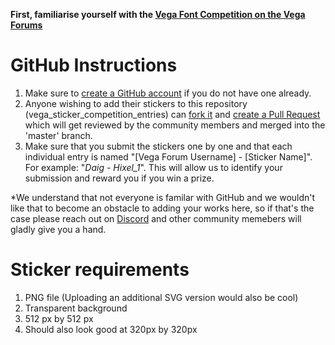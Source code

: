 **First, familiarise yourself with the [Vega Font Competition on the Vega Forums](https://community.vega.xyz/t/the-vega-sticker-competition-16th-nov-8th-dec/3824)**

# GitHub Instructions
1. Make sure to [create a GitHub account](https://github.com/) if you do not have one already.
2. Anyone wishing to add their stickers to this repository (vega_sticker_competition_entries) can [fork it](https://docs.github.com/en/get-started/quickstart/fork-a-repo) and [create a Pull Request](https://docs.github.com/en/pull-requests/collaborating-with-pull-requests/proposing-changes-to-your-work-with-pull-requests/creating-a-pull-request-from-a-fork) which will get reviewed by the community members and merged into the 'master' branch.
3. Make sure that you submit the stickers one by one and that each individual entry is named "[Vega Forum Username] - [Sticker Name]". For example: "_Daig - Hixel_1_". This will allow us to identify your submission and reward you if you win a prize.

*We understand that not everyone is familar with GitHub and we wouldn't like that to become an obstacle to adding your works here, so if that's the case please reach out on [Discord](https://vega.xyz/discord) and other community memebers will gladly give you a hand.

# Sticker requirements
1. PNG file (Uploading an additional SVG version would also be cool)
2. Transparent background
3. 512 px by 512 px
4. Should also look good at 320px by 320px
